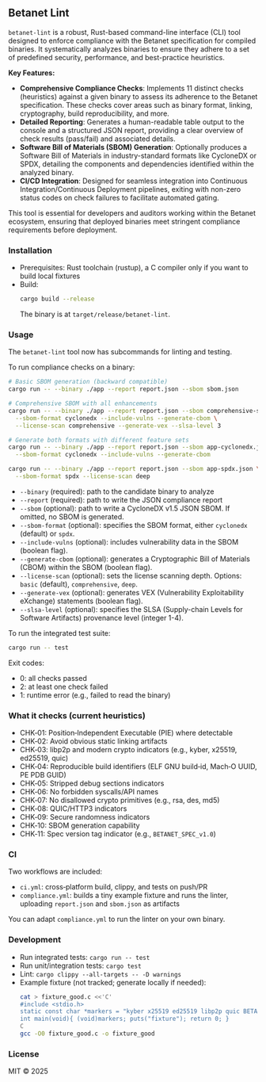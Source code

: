 ## Betanet Lint

`betanet-lint` is a robust, Rust-based command-line interface (CLI) tool designed to enforce compliance with the Betanet specification for compiled binaries. It systematically analyzes binaries to ensure they adhere to a set of predefined security, performance, and best-practice heuristics.

**Key Features:**

- **Comprehensive Compliance Checks**: Implements 11 distinct checks (heuristics) against a given binary to assess its adherence to the Betanet specification. These checks cover areas such as binary format, linking, cryptography, build reproducibility, and more.
- **Detailed Reporting**: Generates a human-readable table output to the console and a structured JSON report, providing a clear overview of check results (pass/fail) and associated details.
- **Software Bill of Materials (SBOM) Generation**: Optionally produces a Software Bill of Materials in industry-standard formats like CycloneDX or SPDX, detailing the components and dependencies identified within the analyzed binary.
- **CI/CD Integration**: Designed for seamless integration into Continuous Integration/Continuous Deployment pipelines, exiting with non-zero status codes on check failures to facilitate automated gating.

This tool is essential for developers and auditors working within the Betanet ecosystem, ensuring that deployed binaries meet stringent compliance requirements before deployment.

### Installation
- Prerequisites: Rust toolchain (rustup), a C compiler only if you want to build local fixtures
- Build:
  ```bash
  cargo build --release
  ```
  The binary is at `target/release/betanet-lint`.

### Usage
The `betanet-lint` tool now has subcommands for linting and testing.

To run compliance checks on a binary:
```bash
# Basic SBOM generation (backward compatible)
cargo run -- --binary ./app --report report.json --sbom sbom.json

# Comprehensive SBOM with all enhancements
cargo run -- --binary ./app --report report.json --sbom comprehensive-sbom.json \
  --sbom-format cyclonedx --include-vulns --generate-cbom \
  --license-scan comprehensive --generate-vex --slsa-level 3

# Generate both formats with different feature sets
cargo run -- --binary ./app --report report.json --sbom app-cyclonedx.json \
  --sbom-format cyclonedx --include-vulns --generate-cbom

cargo run -- --binary ./app --report report.json --sbom app-spdx.json \
  --sbom-format spdx --license-scan deep
```
- `--binary` (required): path to the candidate binary to analyze
- `--report` (required): path to write the JSON compliance report
- `--sbom` (optional): path to write a CycloneDX v1.5 JSON SBOM. If omitted, no SBOM is generated.
- `--sbom-format` (optional): specifies the SBOM format, either `cyclonedx` (default) or `spdx`.
- `--include-vulns` (optional): includes vulnerability data in the SBOM (boolean flag).
- `--generate-cbom` (optional): generates a Cryptographic Bill of Materials (CBOM) within the SBOM (boolean flag).
- `--license-scan` (optional): sets the license scanning depth. Options: `basic` (default), `comprehensive`, `deep`.
- `--generate-vex` (optional): generates VEX (Vulnerability Exploitability eXchange) statements (boolean flag).
- `--slsa-level` (optional): specifies the SLSA (Supply-chain Levels for Software Artifacts) provenance level (integer 1-4).

To run the integrated test suite:
```bash
cargo run -- test
```

Exit codes:
- 0: all checks passed
- 2: at least one check failed
- 1: runtime error (e.g., failed to read the binary)

### What it checks (current heuristics)
- CHK‑01: Position‑Independent Executable (PIE) where detectable
- CHK‑02: Avoid obvious static linking artifacts
- CHK‑03: libp2p and modern crypto indicators (e.g., kyber, x25519, ed25519, quic)
- CHK‑04: Reproducible build identifiers (ELF GNU build‑id, Mach‑O UUID, PE PDB GUID)
- CHK‑05: Stripped debug sections indicators
- CHK‑06: No forbidden syscalls/API names
- CHK‑07: No disallowed crypto primitives (e.g., rsa, des, md5)
- CHK‑08: QUIC/HTTP3 indicators
- CHK‑09: Secure randomness indicators
- CHK‑10: SBOM generation capability
- CHK‑11: Spec version tag indicator (e.g., `BETANET_SPEC_v1.0`)

### CI
Two workflows are included:
- `ci.yml`: cross‑platform build, clippy, and tests on push/PR
- `compliance.yml`: builds a tiny example fixture and runs the linter, uploading `report.json` and `sbom.json` as artifacts

You can adapt `compliance.yml` to run the linter on your own binary.

### Development
- Run integrated tests: `cargo run -- test`
- Run unit/integration tests: `cargo test`
- Lint: `cargo clippy --all-targets -- -D warnings`
- Example fixture (not tracked; generate locally if needed):
  ```bash
  cat > fixture_good.c <<'C'
  #include <stdio.h>
  static const char *markers = "kyber x25519 ed25519 libp2p quic BETANET_SPEC_v1.0 /dev/urandom";
  int main(void){ (void)markers; puts("fixture"); return 0; }
  C
  gcc -O0 fixture_good.c -o fixture_good
  ```

### License
MIT © 2025

